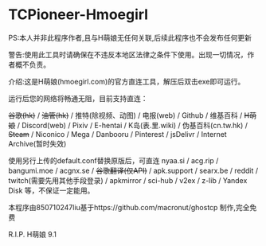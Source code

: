 # TCPioneer-Hmoegirl
PS:本人并非此程序作者,且与H萌娘无任何关联,后续此程序也不会发布任何更新

警告:使用此工具时请确保在不违反本地区法律之条件下使用。出现一切情况，作者概不负责。

介绍:这是H萌娘(hmoegirl.com)的官方直连工具，解压后双击exe即可运行。

运行后您的网络将畅通无阻，目前支持直连：

~~谷歌(hk)~~ / ~~油管(hk)~~ / 推特(除视频、动图) / 电报(web) / Github / 维基百科 / ~~H萌娘~~ / Discord(web) / Pixiv / E-hentai / K岛(表.里.wiki) / 伪基百科(cn.tw.hk) / ~~Steam~~ / Niconico / Mega / Danbooru / Pinterest / jsDelivr / Internet Archive(暂时失效)

使用另行上传的default.conf替换原版后，可直连 nyaa.si / acg.rip / bangumi.moe / acgnx.se / ~~谷歌翻译(仅API)~~ / apk.support / searx.be / reddit / twitch(需要先用其他手段登录) / apkmirror / sci-hub / v2ex / z-lib / Yandex Disk 等，不保证一定能用。

本程序由850710247liu基于https://github.com/macronut/ghostcp 制作,完全免费

R.I.P. H萌娘 9.1
